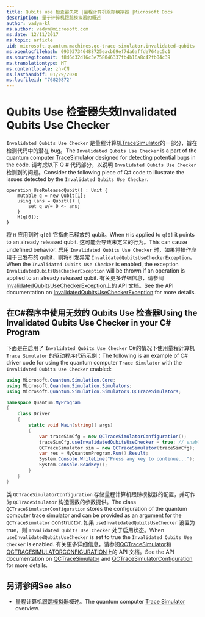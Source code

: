 ```yaml
---
title: Qubits use 检查器失效 |量程计算机跟踪模拟器 |Microsoft Docs
description: 量子计算机跟踪模拟器的概述
author: vadym-kl
ms.author: vadym@microsoft.com
ms.date: 12/11/2017
ms.topic: article
uid: microsoft.quantum.machines.qc-trace-simulator.invalidated-qubits
ms.openlocfilehash: 093937346488725eacb69ef7da6affde764ec5c1
ms.sourcegitcommit: f8d6d32d16c3e758046337fb4b16a8c42fb04c39
ms.translationtype: MT
ms.contentlocale: zh-CN
ms.lasthandoff: 01/29/2020
ms.locfileid: "76820872"
---
```

# <a name="invalidated-qubits-use-checker"></a><span data-ttu-id="27c3c-103">Qubits Use 检查器失效</span><span class="sxs-lookup"><span data-stu-id="27c3c-103">Invalidated Qubits Use Checker</span></span>

<span data-ttu-id="27c3c-104">`Invalidated Qubits Use Checker` 是量程计算机[TraceSimulator](xref:microsoft.quantum.machines.qc-trace-simulator.intro)的一部分，旨在检测代码中的潜在 bug。</span><span class="sxs-lookup"><span data-stu-id="27c3c-104">The `Invalidated Qubits Use Checker` is a part of the quantum computer [TraceSimulator](xref:microsoft.quantum.machines.qc-trace-simulator.intro) designed for detecting potential bugs in the code.</span></span> <span data-ttu-id="27c3c-105">请考虑以下 Q # 代码部分，以说明 `Invalidated Qubits Use Checker`检测到的问题。</span><span class="sxs-lookup"><span data-stu-id="27c3c-105">Consider the following piece of Q# code to illustrate the issues detected by the `Invalidated Qubits Use Checker`.</span></span>

```qsharp
operation UseReleasedQubit() : Unit {
    mutable q = new Qubit[1];
    using (ans = Qubit()) {
        set q w/= 0 <- ans;
    }
    H(q[0]);
}
```

<span data-ttu-id="27c3c-106">将 `H` 应用到时 `q[0]` 它指向已释放的 qubit。</span><span class="sxs-lookup"><span data-stu-id="27c3c-106">When `H` is applied to `q[0]` it points to an already released qubit.</span></span> <span data-ttu-id="27c3c-107">这可能会导致未定义的行为。</span><span class="sxs-lookup"><span data-stu-id="27c3c-107">This can cause undefined behavior.</span></span> <span data-ttu-id="27c3c-108">启用 `Invalidated Qubits Use Checker` 时，如果将操作应用于已发布的 qubit，则将引发异常 `InvalidatedQubitsUseCheckerException`。</span><span class="sxs-lookup"><span data-stu-id="27c3c-108">When the `Invalidated Qubits Use Checker` is enabled, the exception `InvalidatedQubitsUseCheckerException` will be thrown if an operation is applied to an already released qubit.</span></span> <span data-ttu-id="27c3c-109">有关更多详细信息，请参阅[InvalidatedQubitsUseCheckerException](https://docs.microsoft.com/dotnet/api/Microsoft.Quantum.Simulation.Simulators.QCTraceSimulators.InvalidatedQubitsUseCheckerException)上的 API 文档。</span><span class="sxs-lookup"><span data-stu-id="27c3c-109">See the API documentation on [InvalidatedQubitsUseCheckerException](https://docs.microsoft.com/dotnet/api/Microsoft.Quantum.Simulation.Simulators.QCTraceSimulators.InvalidatedQubitsUseCheckerException) for more details.</span></span>

## <a name="using-the-invalidated-qubits-use-checker-in-your-c-program"></a><span data-ttu-id="27c3c-110">在C#程序中使用无效的 Qubits Use 检查器</span><span class="sxs-lookup"><span data-stu-id="27c3c-110">Using the Invalidated Qubits Use Checker in your C# Program</span></span>

<span data-ttu-id="27c3c-111">下面是在启用了 `Invalidated Qubits Use Checker` C#的情况下使用量程计算机 `Trace
Simulator` 的驱动程序代码示例：</span><span class="sxs-lookup"><span data-stu-id="27c3c-111">The following is an example of C# driver code for using the quantum computer `Trace
Simulator` with the `Invalidated Qubits Use Checker` enabled:</span></span> 

```csharp
using Microsoft.Quantum.Simulation.Core;
using Microsoft.Quantum.Simulation.Simulators;
using Microsoft.Quantum.Simulation.Simulators.QCTraceSimulators;

namespace Quantum.MyProgram
{
    class Driver
    {
        static void Main(string[] args)
        {
            var traceSimCfg = new QCTraceSimulatorConfiguration();
            traceSimCfg.useInvalidatedQubitsUseChecker = true; // enables useInvalidatedQubitsUseChecker
            QCTraceSimulator sim = new QCTraceSimulator(traceSimCfg);
            var res = MyQuantumProgram.Run().Result;
            System.Console.WriteLine("Press any key to continue...");
            System.Console.ReadKey();
        }
    }
}
```

<span data-ttu-id="27c3c-112">类 `QCTraceSimulatorConfiguration` 存储量程计算机跟踪模拟器的配置，并可作为 `QCTraceSimulator` 构造函数的参数提供。</span><span class="sxs-lookup"><span data-stu-id="27c3c-112">The class `QCTraceSimulatorConfiguration` stores the configuration of the quantum computer trace simulator and can be provided as an argument for the `QCTraceSimulator` constructor.</span></span> <span data-ttu-id="27c3c-113">如果 `useInvalidatedQubitsUseChecker` 设置为 true，则 `Invalidated Qubits Use Checker` 处于启用状态。</span><span class="sxs-lookup"><span data-stu-id="27c3c-113">When `useInvalidatedQubitsUseChecker` is set to true the `Invalidated Qubits Use Checker` is enabled.</span></span> <span data-ttu-id="27c3c-114">有关更多详细信息，请参阅[QCTraceSimulator](https://docs.microsoft.com/dotnet/api/Microsoft.Quantum.Simulation.Simulators.QCTraceSimulators.QCTraceSimulator)和[QCTRACESIMULATORCONFIGURATION](https://docs.microsoft.com/dotnet/api/Microsoft.Quantum.Simulation.Simulators.QCTraceSimulators.QCTraceSimulatorConfiguration)上的 API 文档。</span><span class="sxs-lookup"><span data-stu-id="27c3c-114">See the API documentation on [QCTraceSimulator](https://docs.microsoft.com/dotnet/api/Microsoft.Quantum.Simulation.Simulators.QCTraceSimulators.QCTraceSimulator) and [QCTraceSimulatorConfiguration](https://docs.microsoft.com/dotnet/api/Microsoft.Quantum.Simulation.Simulators.QCTraceSimulators.QCTraceSimulatorConfiguration) for more details.</span></span>

## <a name="see-also"></a><span data-ttu-id="27c3c-115">另请参阅</span><span class="sxs-lookup"><span data-stu-id="27c3c-115">See also</span></span> ##

- <span data-ttu-id="27c3c-116">量程计算机[跟踪模拟器](xref:microsoft.quantum.machines.qc-trace-simulator.intro)概述。</span><span class="sxs-lookup"><span data-stu-id="27c3c-116">The quantum computer [Trace Simulator](xref:microsoft.quantum.machines.qc-trace-simulator.intro) overview.</span></span>
